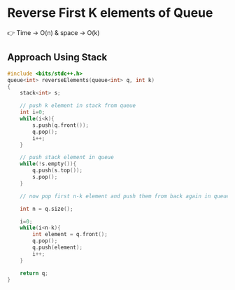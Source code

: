 # Reverse First K elements of Queue

👉 Time -> O(n) & space -> O(k)

## Approach Using Stack

```cpp
#include <bits/stdc++.h> 
queue<int> reverseElements(queue<int> q, int k)
{
    stack<int> s;

    // push k element in stack from queue
    int i=0;
    while(i<k){
        s.push(q.front());
        q.pop();
        i++;
    }

    // push stack element in queue
    while(!s.empty()){
        q.push(s.top());
        s.pop();
    }

    // now pop first n-k element and push them from back again in queue

    int n = q.size();

    i=0;
    while(i<n-k){
        int element = q.front();
        q.pop();
        q.push(element);
        i++;
    }

    return q;
}
```
